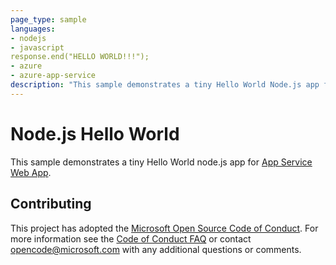 ```yaml
---
page_type: sample
languages:
- nodejs
- javascript
response.end("HELLO WORLD!!!");
- azure
- azure-app-service
description: "This sample demonstrates a tiny Hello World Node.js app for Azure App Service."
---
```


# Node.js Hello World

This sample demonstrates a tiny Hello World node.js app for [App Service Web App](https://docs.microsoft.com/azure/app-service-web).

## Contributing

This project has adopted the [Microsoft Open Source Code of Conduct](https://opensource.microsoft.com/codeofconduct/). For more information see the [Code of Conduct FAQ](https://opensource.microsoft.com/codeofconduct/faq/) or contact [opencode@microsoft.com](mailto:opencode@microsoft.com) with any additional questions or comments.
